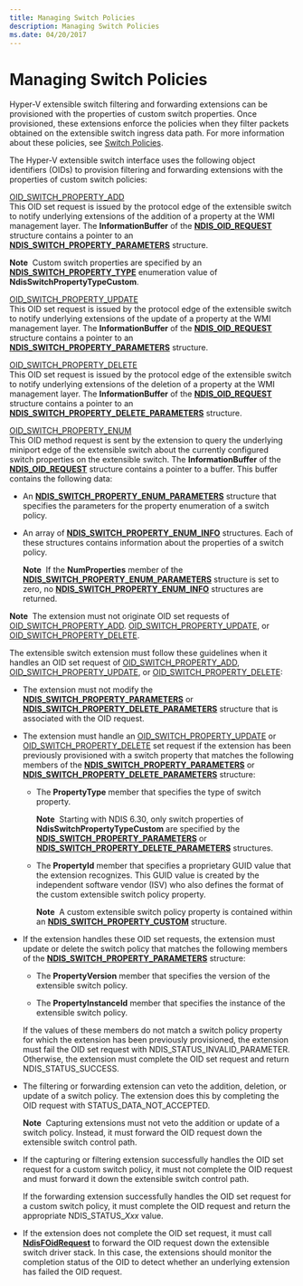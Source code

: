 ```yaml
---
title: Managing Switch Policies
description: Managing Switch Policies
ms.date: 04/20/2017
---
```


# Managing Switch Policies


Hyper-V extensible switch filtering and forwarding extensions can be provisioned with the properties of custom switch properties. Once provisioned, these extensions enforce the policies when they filter packets obtained on the extensible switch ingress data path. For more information about these policies, see [Switch Policies](switch-policies.md).

The Hyper-V extensible switch interface uses the following object identifiers (OIDs) to provision filtering and forwarding extensions with the properties of custom switch policies:

<a href="" id="oid-switch-property-add"></a>[OID\_SWITCH\_PROPERTY\_ADD](./oid-switch-property-add.md)  
This OID set request is issued by the protocol edge of the extensible switch to notify underlying extensions of the addition of a property at the WMI management layer. The **InformationBuffer** of the [**NDIS\_OID\_REQUEST**](/windows-hardware/drivers/ddi/oidrequest/ns-oidrequest-ndis_oid_request) structure contains a pointer to an [**NDIS\_SWITCH\_PROPERTY\_PARAMETERS**](/windows-hardware/drivers/ddi/ntddndis/ns-ntddndis-_ndis_switch_property_parameters) structure.

**Note**  Custom switch properties are specified by an [**NDIS\_SWITCH\_PROPERTY\_TYPE**](/windows-hardware/drivers/ddi/ntddndis/ne-ntddndis-_ndis_switch_property_type) enumeration value of **NdisSwitchPropertyTypeCustom**.

 

<a href="" id="oid-switch-property-update"></a>[OID\_SWITCH\_PROPERTY\_UPDATE](./oid-switch-property-update.md)  
This OID set request is issued by the protocol edge of the extensible switch to notify underlying extensions of the update of a property at the WMI management layer. The **InformationBuffer** of the [**NDIS\_OID\_REQUEST**](/windows-hardware/drivers/ddi/oidrequest/ns-oidrequest-ndis_oid_request) structure contains a pointer to an [**NDIS\_SWITCH\_PROPERTY\_PARAMETERS**](/windows-hardware/drivers/ddi/ntddndis/ns-ntddndis-_ndis_switch_property_parameters) structure.

<a href="" id="oid-switch-property-delete"></a>[OID\_SWITCH\_PROPERTY\_DELETE](./oid-switch-property-delete.md)  
This OID set request is issued by the protocol edge of the extensible switch to notify underlying extensions of the deletion of a property at the WMI management layer. The **InformationBuffer** of the [**NDIS\_OID\_REQUEST**](/windows-hardware/drivers/ddi/oidrequest/ns-oidrequest-ndis_oid_request) structure contains a pointer to an [**NDIS\_SWITCH\_PROPERTY\_DELETE\_PARAMETERS**](/windows-hardware/drivers/ddi/ntddndis/ns-ntddndis-_ndis_switch_property_delete_parameters) structure.

<a href="" id="oid-switch-property-enum"></a>[OID\_SWITCH\_PROPERTY\_ENUM](./oid-switch-property-enum.md)  
This OID method request is sent by the extension to query the underlying miniport edge of the extensible switch about the currently configured switch properties on the extensible switch. The **InformationBuffer** of the [**NDIS\_OID\_REQUEST**](/windows-hardware/drivers/ddi/oidrequest/ns-oidrequest-ndis_oid_request) structure contains a pointer to a buffer. This buffer contains the following data:

-   An [**NDIS\_SWITCH\_PROPERTY\_ENUM\_PARAMETERS**](/windows-hardware/drivers/ddi/ntddndis/ns-ntddndis-_ndis_switch_property_enum_parameters) structure that specifies the parameters for the property enumeration of a switch policy.

-   An array of [**NDIS\_SWITCH\_PROPERTY\_ENUM\_INFO**](/windows-hardware/drivers/ddi/ntddndis/ns-ntddndis-_ndis_switch_property_enum_info) structures. Each of these structures contains information about the properties of a switch policy.

    **Note**  If the **NumProperties** member of the [**NDIS\_SWITCH\_PROPERTY\_ENUM\_PARAMETERS**](/windows-hardware/drivers/ddi/ntddndis/ns-ntddndis-_ndis_switch_property_enum_parameters) structure is set to zero, no [**NDIS\_SWITCH\_PROPERTY\_ENUM\_INFO**](/windows-hardware/drivers/ddi/ntddndis/ns-ntddndis-_ndis_switch_property_enum_info) structures are returned.

     

**Note**  The extension must not originate OID set requests of [OID\_SWITCH\_PROPERTY\_ADD](./oid-switch-property-add.md). [OID\_SWITCH\_PROPERTY\_UPDATE](./oid-switch-property-update.md), or [OID\_SWITCH\_PROPERTY\_DELETE](./oid-switch-property-delete.md).

 

The extensible switch extension must follow these guidelines when it handles an OID set request of [OID\_SWITCH\_PROPERTY\_ADD](./oid-switch-property-add.md), [OID\_SWITCH\_PROPERTY\_UPDATE](./oid-switch-property-update.md), or [OID\_SWITCH\_PROPERTY\_DELETE](./oid-switch-property-delete.md):

-   The extension must not modify the [**NDIS\_SWITCH\_PROPERTY\_PARAMETERS**](/windows-hardware/drivers/ddi/ntddndis/ns-ntddndis-_ndis_switch_property_parameters) or [**NDIS\_SWITCH\_PROPERTY\_DELETE\_PARAMETERS**](/windows-hardware/drivers/ddi/ntddndis/ns-ntddndis-_ndis_switch_property_delete_parameters) structure that is associated with the OID request.

-   The extension must handle an [OID\_SWITCH\_PROPERTY\_UPDATE](./oid-switch-property-update.md) or [OID\_SWITCH\_PROPERTY\_DELETE](./oid-switch-property-delete.md) set request if the extension has been previously provisioned with a switch property that matches the following members of the [**NDIS\_SWITCH\_PROPERTY\_PARAMETERS**](/windows-hardware/drivers/ddi/ntddndis/ns-ntddndis-_ndis_switch_port_property_parameters) or [**NDIS\_SWITCH\_PROPERTY\_DELETE\_PARAMETERS**](/windows-hardware/drivers/ddi/ntddndis/ns-ntddndis-_ndis_switch_property_delete_parameters) structure:

    -   The **PropertyType** member that specifies the type of switch property.

        **Note**  Starting with NDIS 6.30, only switch properties of **NdisSwitchPropertyTypeCustom** are specified by the [**NDIS\_SWITCH\_PROPERTY\_PARAMETERS**](/windows-hardware/drivers/ddi/ntddndis/ns-ntddndis-_ndis_switch_port_property_parameters) or [**NDIS\_SWITCH\_PROPERTY\_DELETE\_PARAMETERS**](/windows-hardware/drivers/ddi/ntddndis/ns-ntddndis-_ndis_switch_property_delete_parameters) structures.

         

    -   The **PropertyId** member that specifies a proprietary GUID value that the extension recognizes. This GUID value is created by the independent software vendor (ISV) who also defines the format of the custom extensible switch policy property.

        **Note**  A custom extensible switch policy property is contained within an [**NDIS\_SWITCH\_PROPERTY\_CUSTOM**](/windows-hardware/drivers/ddi/ntddndis/ns-ntddndis-_ndis_switch_property_custom) structure.

         

-   If the extension handles these OID set requests, the extension must update or delete the switch policy that matches the following members of the [**NDIS\_SWITCH\_PROPERTY\_PARAMETERS**](/windows-hardware/drivers/ddi/ntddndis/ns-ntddndis-_ndis_switch_property_parameters) structure:

    -   The **PropertyVersion** member that specifies the version of the extensible switch policy.

    -   The **PropertyInstanceId** member that specifies the instance of the extensible switch policy.

    If the values of these members do not match a switch policy property for which the extension has been previously provisioned, the extension must fail the OID set request with NDIS\_STATUS\_INVALID\_PARAMETER. Otherwise, the extension must complete the OID set request and return NDIS\_STATUS\_SUCCESS.

-   The filtering or forwarding extension can veto the addition, deletion, or update of a switch policy. The extension does this by completing the OID request with STATUS\_DATA\_NOT\_ACCEPTED.

    **Note**  Capturing extensions must not veto the addition or update of a switch policy. Instead, it must forward the OID request down the extensible switch control path.

     

-   If the capturing or filtering extension successfully handles the OID set request for a custom switch policy, it must not complete the OID request and must forward it down the extensible switch control path.

    If the forwarding extension successfully handles the OID set request for a custom switch policy, it must complete the OID request and return the appropriate NDIS\_STATUS\_*Xxx* value.

-   If the extension does not complete the OID set request, it must call [**NdisFOidRequest**](/windows-hardware/drivers/ddi/ndis/nf-ndis-ndisfoidrequest) to forward the OID request down the extensible switch driver stack. In this case, the extensions should monitor the completion status of the OID to detect whether an underlying extension has failed the OID request.

 

